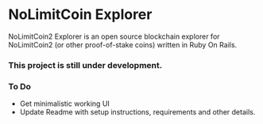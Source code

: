 # NoLimitCoin Explorer

NoLimitCoin2 Explorer is an open source blockchain explorer for NoLimitCoin2 (or other proof-of-stake coins) written in Ruby On Rails.
### This project is still under development.

### To Do
- Get minimalistic working UI
- Update Readme with setup instructions, requirements and other details.
